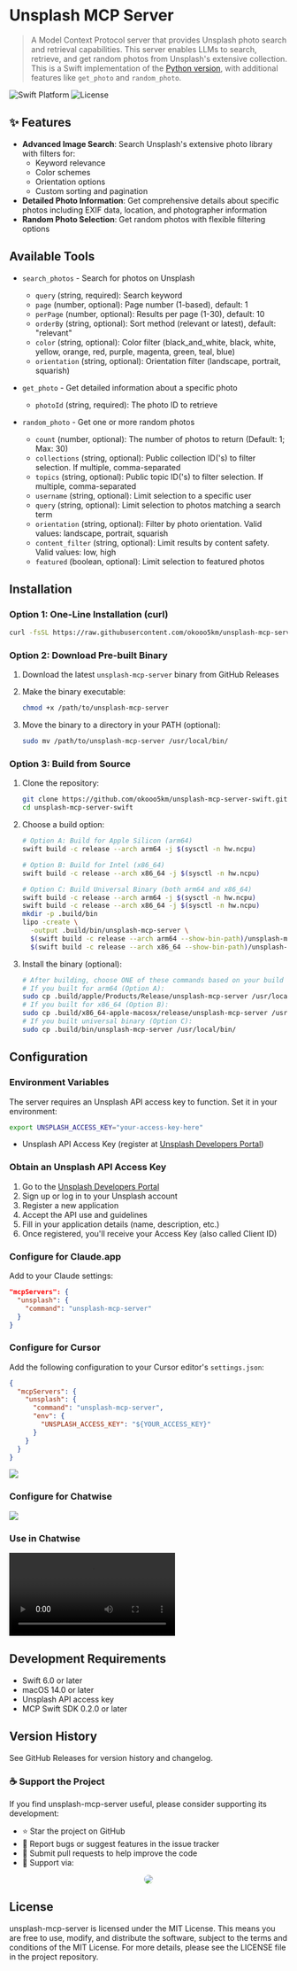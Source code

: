 # Unsplash MCP Server

> A Model Context Protocol server that provides Unsplash photo search and retrieval capabilities. This server enables LLMs to search, retrieve, and get random photos from Unsplash's extensive collection. This is a Swift implementation of the [Python version](https://github.com/hellokaton/unsplash-mcp-server), with additional features like `get_photo` and `random_photo`.

![Swift Platform](https://img.shields.io/badge/platform-macOS-lightgrey)
![License](https://img.shields.io/badge/license-MIT-blue)

## ✨ Features

* **Advanced Image Search**: Search Unsplash's extensive photo library with filters for:
  * Keyword relevance
  * Color schemes
  * Orientation options
  * Custom sorting and pagination
* **Detailed Photo Information**: Get comprehensive details about specific photos including EXIF data, location, and photographer information
* **Random Photo Selection**: Get random photos with flexible filtering options

## Available Tools

* `search_photos` - Search for photos on Unsplash
  * `query` (string, required): Search keyword
  * `page` (number, optional): Page number (1-based), default: 1
  * `perPage` (number, optional): Results per page (1-30), default: 10
  * `orderBy` (string, optional): Sort method (relevant or latest), default: "relevant"
  * `color` (string, optional): Color filter (black_and_white, black, white, yellow, orange, red, purple, magenta, green, teal, blue)
  * `orientation` (string, optional): Orientation filter (landscape, portrait, squarish)

* `get_photo` - Get detailed information about a specific photo
  * `photoId` (string, required): The photo ID to retrieve

* `random_photo` - Get one or more random photos
  * `count` (number, optional): The number of photos to return (Default: 1; Max: 30)
  * `collections` (string, optional): Public collection ID('s) to filter selection. If multiple, comma-separated
  * `topics` (string, optional): Public topic ID('s) to filter selection. If multiple, comma-separated
  * `username` (string, optional): Limit selection to a specific user
  * `query` (string, optional): Limit selection to photos matching a search term
  * `orientation` (string, optional): Filter by photo orientation. Valid values: landscape, portrait, squarish
  * `content_filter` (string, optional): Limit results by content safety. Valid values: low, high
  * `featured` (boolean, optional): Limit selection to featured photos

## Installation

### Option 1: One-Line Installation (curl)

```bash
curl -fsSL https://raw.githubusercontent.com/okooo5km/unsplash-mcp-server-swift/main/install.sh | bash
```

### Option 2: Download Pre-built Binary

1. Download the latest `unsplash-mcp-server` binary from GitHub Releases
2. Make the binary executable:

   ```bash
   chmod +x /path/to/unsplash-mcp-server
   ```

3. Move the binary to a directory in your PATH (optional):

   ```bash
   sudo mv /path/to/unsplash-mcp-server /usr/local/bin/
   ```

### Option 3: Build from Source

1. Clone the repository:

   ```bash
   git clone https://github.com/okooo5km/unsplash-mcp-server-swift.git
   cd unsplash-mcp-server-swift
   ```

2. Choose a build option:

   ```bash
   # Option A: Build for Apple Silicon (arm64)
   swift build -c release --arch arm64 -j $(sysctl -n hw.ncpu)

   # Option B: Build for Intel (x86_64)
   swift build -c release --arch x86_64 -j $(sysctl -n hw.ncpu)

   # Option C: Build Universal Binary (both arm64 and x86_64)
   swift build -c release --arch arm64 -j $(sysctl -n hw.ncpu)
   swift build -c release --arch x86_64 -j $(sysctl -n hw.ncpu)
   mkdir -p .build/bin
   lipo -create \
     -output .build/bin/unsplash-mcp-server \
     $(swift build -c release --arch arm64 --show-bin-path)/unsplash-mcp-server \
     $(swift build -c release --arch x86_64 --show-bin-path)/unsplash-mcp-server
   ```

3. Install the binary (optional):

   ```bash
   # After building, choose ONE of these commands based on your build choice:
   # If you built for arm64 (Option A):
   sudo cp .build/apple/Products/Release/unsplash-mcp-server /usr/local/bin/
   # If you built for x86_64 (Option B):
   sudo cp .build/x86_64-apple-macosx/release/unsplash-mcp-server /usr/local/bin/
   # If you built universal binary (Option C):
   sudo cp .build/bin/unsplash-mcp-server /usr/local/bin/
   ```

## Configuration

### Environment Variables

The server requires an Unsplash API access key to function. Set it in your environment:

```bash
export UNSPLASH_ACCESS_KEY="your-access-key-here"
```

* Unsplash API Access Key (register at [Unsplash Developers Portal](https://unsplash.com/developers))

### Obtain an Unsplash API Access Key

1. Go to the [Unsplash Developers Portal](https://unsplash.com/developers)
2. Sign up or log in to your Unsplash account
3. Register a new application
4. Accept the API use and guidelines
5. Fill in your application details (name, description, etc.)
6. Once registered, you'll receive your Access Key (also called Client ID)

### Configure for Claude.app

Add to your Claude settings:

```json
"mcpServers": {
  "unsplash": {
    "command": "unsplash-mcp-server"
  }
}
```

### Configure for Cursor

Add the following configuration to your Cursor editor's `settings.json`:

```json
{
  "mcpServers": {
    "unsplash": {
      "command": "unsplash-mcp-server",
      "env": {
        "UNSPLASH_ACCESS_KEY": "${YOUR_ACCESS_KEY}"
      }
    }
  }
}
```

![](screenshots/SCR-20250318-unsw.webp)

### Configure for Chatwise

![](screenshots/SCR-20250318-umwn.webp)

### Use in Chatwise

<video src="https://github.com/user-attachments/assets/ade1e290-3c95-4561-aa32-fa3a729160c4" controls></video>

## Development Requirements

* Swift 6.0 or later
* macOS 14.0 or later
* Unsplash API access key
* MCP Swift SDK 0.2.0 or later

## Version History

See GitHub Releases for version history and changelog.

### ☕️ Support the Project

If you find unsplash-mcp-server useful, please consider supporting its development:

* ⭐️ Star the project on GitHub
* 🐛 Report bugs or suggest features in the issue tracker
* 🔄 Submit pull requests to help improve the code
* 💝 Support via:

<p align="center">
  <a href="https://buymeacoffee.com/okooo5km">
    <img src="https://img.buymeacoffee.com/button-api/?text=Buy me a coffee&emoji=&slug=okooo5km&button_colour=FFDD00&font_colour=000000&font_family=Cookie&outline_colour=000000&coffee_colour=ffffff" style="border-radius: 8px;" />
  </a>
</p>

## License

unsplash-mcp-server is licensed under the MIT License. This means you are free to use, modify, and distribute the software, subject to the terms and conditions of the MIT License. For more details, please see the LICENSE file in the project repository.

